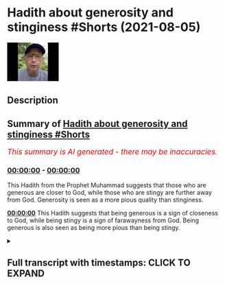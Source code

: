 # Hadith about generosity and stinginess #Shorts (2021-08-05)

![alt Hadith about generosity and stinginess #Shorts](2_xdd8odI-k.jpg "Hadith about generosity and stinginess #Shorts")

## Description



## Summary of [Hadith about generosity and stinginess #Shorts](https://www.youtube.com/watch?v=2_xdd8odI-k)


*<span style="color:red; font-size:125%">This summary is AI generated - there may be inaccuracies</span>. [](/)*

### [00:00:00](https://www.youtube.com/watch?v=2_xdd8odI-k&t=0) - [00:00:00](https://www.youtube.com/watch?v=2_xdd8odI-k&t=0)

This Hadith from the Prophet Muhammad suggests that those who are generous are closer to God, while those who are stingy are further away from God. Generosity is seen as a more pious quality than stinginess.

**[00:00:00](https://www.youtube.com/watch?v=2_xdd8odI-k&t=0)** This Hadith suggests that being generous is a sign of closeness to God, while being stingy is a sign of farawayness from God. Being generous is also seen as being more pious than being stingy.

<details><summary><h2>Full transcript with timestamps: CLICK TO EXPAND</h2></summary>

[0:00:01](https://youtu.be/2_xdd8odI-k?t=1) abu herrera reported that the messenger  
[0:00:03](https://youtu.be/2_xdd8odI-k?t=3) of god  
[0:00:04](https://youtu.be/2_xdd8odI-k?t=4) upon whom be peace said the generous man  
[0:00:07](https://youtu.be/2_xdd8odI-k?t=7) is close to god close to paradise  
[0:00:10](https://youtu.be/2_xdd8odI-k?t=10) close to the people and far from hell  
[0:00:14](https://youtu.be/2_xdd8odI-k?t=14) while the stingy man is far from god  
[0:00:17](https://youtu.be/2_xdd8odI-k?t=17) far from paradise far from people and  
[0:00:20](https://youtu.be/2_xdd8odI-k?t=20) close to hell truly a generous  
[0:00:24](https://youtu.be/2_xdd8odI-k?t=24) ignorant man is more beloved to allah  
[0:00:27](https://youtu.be/2_xdd8odI-k?t=27) than a stingy scholar hadith from  
[0:00:30](https://youtu.be/2_xdd8odI-k?t=30) termidi  

</details>
